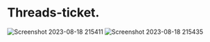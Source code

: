 # Threads-ticket.
![Screenshot 2023-08-18 215411](https://github.com/kunal7216/Threads-ticket./assets/112888767/c54bde8b-f1c2-435a-aaf0-1576231fbd83)
![Screenshot 2023-08-18 215435](https://github.com/kunal7216/Threads-ticket./assets/112888767/bbbe6964-a566-47af-a66c-b038272b1d35)
